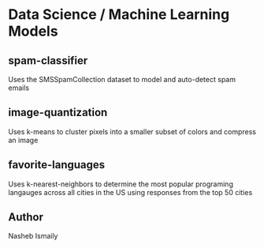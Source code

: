 # Data Science / Machine Learning Models

## spam-classifier

Uses the SMSSpamCollection dataset to model and auto-detect spam emails

## image-quantization

Uses k-means to cluster pixels into a smaller subset of colors and compress an image

## favorite-languages

Uses k-nearest-neighbors to determine the most popular programing langauges across all cities in the US using responses from the top 50 cities


## Author

Nasheb Ismaily
